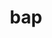 ---
category: 3-letters
denotation: null
name: bap
reference_link: https://www.etymonline.com/word/bap
root_language: null
root_name: null
title: bap
type: free
word_sums:
- respelling: bap
  sum: 'Bap + '
---